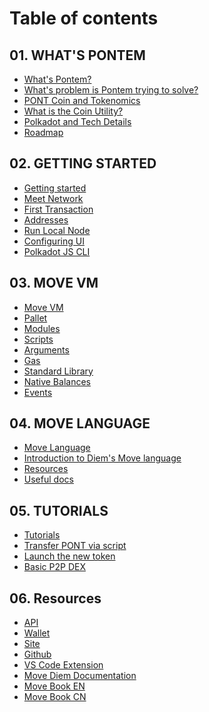 # Table of contents

## 01. WHAT'S PONTEM
* [What's Pontem?]()
* [What's problem is Pontem trying to solve?]()
* [PONT Coin and Tokenomics]()
* [What is the Coin Utility?]()
* [Polkadot and Tech Details]()
* [Roadmap]()

## 02. GETTING STARTED
* [Getting started]()
* [Meet Network]()
* [First Transaction]()
* [Addresses]()
* [Run Local Node]()
* [Configuring UI]()
* [Polkadot JS CLI]()

## 03. MOVE VM
* [Move VM](./move_vm/README.md)
* [Pallet](./move_vm/pallet.md)
* [Modules](./move_vm/modules.md)
* [Scripts](./move_vm/scripts.md)
* [Arguments](./move_vm/arguments.md)
* [Gas](./move_vm/gas.md)
* [Standard Library](./move_vm/stdlib.md)
* [Native Balances]()
* [Events]()

## 04. MOVE LANGUAGE
* [Move Language](./lang/README.md)
* [Introduction to Diem's Move language]()
* [Resources](./lang/resources.md)
* [Useful docs]()

## 05. TUTORIALS
* [Tutorials]()
* [Transfer PONT via script]()
* [Launch the new token]()
* [Basic P2P DEX]()

## 06. Resources
* [API]()
* [Wallet]()
* [Site](https://pontem.network)
* [Github](https://github.com/pontem-network)
* [VS Code Extension](https://marketplace.visualstudio.com/items?itemName=PontemNetwork.move-language)
* [Move Diem Documentation](https://developers.diem.com/main/docs/move-introduction)
* [Move Book EN](https://move-book.com)
* [Move Book CN](https://move-book.com/cn/)

